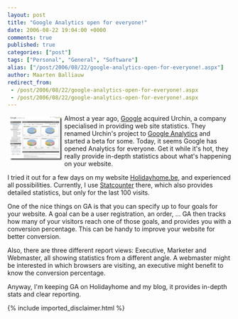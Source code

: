 ```yaml
---
layout: post
title: "Google Analytics open for everyone!"
date: 2006-08-22 19:04:00 +0000
comments: true
published: true
categories: ["post"]
tags: ["Personal", "General", "Software"]
alias: ["/post/2006/08/22/google-analytics-open-for-everyone!.aspx"]
author: Maarten Balliauw
redirect_from:
 - /post/2006/08/22/google-analytics-open-for-everyone!.aspx
 - /post/2006/08/22/google-analytics-open-for-everyone!.aspx
---
```

<p><a href="/images/WindowsLiveWriter/GoogleAnalyticsopenforeveryone_8B87/google_analytics%5B2%5D.jpg" mce_href="/images/WindowsLiveWriter/GoogleAnalyticsopenforeveryone_8B87/google_analytics%5B2%5D.jpg" atomicselection="true"><img src="/images/WindowsLiveWriter/GoogleAnalyticsopenforeveryone_8B87/google_analytics_thumb%5B2%5D.jpg" style="border: 0px none ;" mce_src="/images/WindowsLiveWriter/GoogleAnalyticsopenforeveryone_8B87/google_analytics_thumb%5B2%5D.jpg" align="left" border="0" height="98" hspace="5" vspace="5" width="118"></a> Almost a year ago, <a href="http://www.google.com" mce_href="http://www.google.com">Google</a> acquired Urchin, a company specialised in providing web site statistics. They renamed Urchin's project to <a href="http://www.google.com/analytics/" mce_href="http://www.google.com/analytics/">Google Analytics</a> and started a beta for some. Today, it seems Google has opened Analytics for everyone. Get it while it's hot, they really provide in-depth statistics about what's happening on your website. </p><p>I tried it out for a few days on my website <a href="http://www.holidayhome.be" mce_href="http://www.holidayhome.be">Holidayhome.be</a>, and&nbsp;experienced all possibilities. Currently, I use <a href="http://www.statcounter.com" mce_href="http://www.statcounter.com">Statcounter</a> there, which also provides detailed statistics, but only for the last 100 visits. </p><p>One of the nice things on GA is that you can specify up to four goals for your website. A goal can be a user registration, an order, ... GA then tracks how many of your visitors reach one of those goals, and provides you with a conversion percentage. This can be handy to improve your website for better conversion. </p><p>Also, there are three different report views: Executive, Marketer and Webmaster, all showing statistics from a different angle. A webmaster might be interested in which browsers are visiting, an executive might benefit to know the conversion percentage. </p><p>Anyway, I'm keeping GA on Holidayhome and my blog, it provides in-depth stats and clear reporting.</p>

{% include imported_disclaimer.html %}

